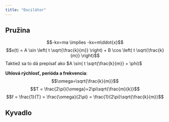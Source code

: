 ```yaml
---
title: "Oscilátor"
---
```


## Pružina

$$-kx=ma \implies -kx=m\ddot{x}$$
$$x(t) = A \sin \left( t \sqrt{\frac{k}{m}} \right) + B \cos \left( t \sqrt{\frac{k}{m}} \right)$$
Taktiež sa to dá prepísať ako $A \sin( t \sqrt{\frac{k}{m}} + \phi)$

**Uhlová rýchlosť, perióda a frekvencia**:
$$\omega=\sqrt{\frac{k}{m}}$$
$$T = \frac{2\pi}{\omega}=2\pi\sqrt{\frac{m}{k}}$$
$$f = \frac{1}{T} = \frac{\omega}{2\pi} = \frac{1}{2\pi}\sqrt{\frac{k}{m}}$$

## Kyvadlo

